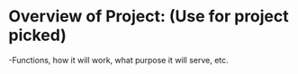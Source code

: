 # Overview of Project: (Use for project picked)
  -Functions, how it will work, what purpose it will serve, etc.
